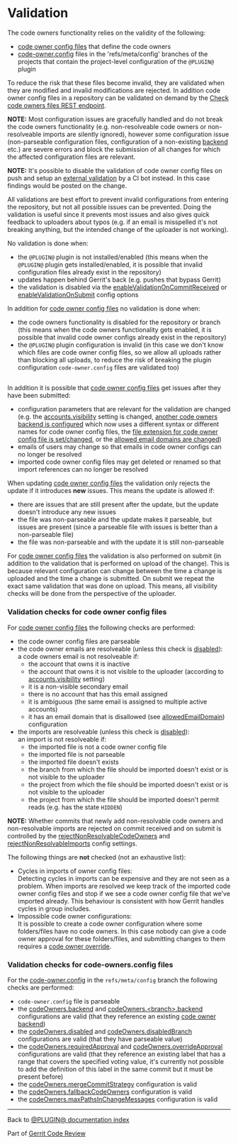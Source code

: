 # Validation

The code owners functionality relies on the validity of the following:

* [code owner config files](user-guide.html#codeOwnerConfigFiles) that define
  the code owners
* [code-owner.config](config.html#projectLevelConfigFile) files in the
  'refs/meta/config' branches of the projects that contain the project-level
  configuration of the `@PLUGIN@` plugin

To reduce the risk that these files become invalid, they are validated when
they are modified and invalid modifications are rejected. In addition code owner
config files in a repository can be validated on demand by the [Check code
owners files REST endpoint](rest-api.html#check-code-owner-config-files).

**NOTE:** Most configuration issues are gracefully handled and do not break the
code owners functionality (e.g. non-resolveable code owners or non-resolveable
imports are silently ignored), however some configuration issue (non-parseable
configuration files, configuration of a non-existing [backend](backends.html)
etc.) are severe errors and block the submission of all changes for which the
affected configuration files are relevant.

**NOTE:** It's possible to disable the validation of code owner config files on
push and setup an [external
validation](config-guide.html#externalValidationOfCodeOwnerConfigs) by a CI bot
instead. In this case findings would be posted on the change.

All validations are best effort to prevent invalid configurations from
entering the repository, but not all possible issues can be prevented. Doing the
validation is useful since it prevents most issues and also gives quick feedback
to uploaders about typos (e.g. if an email is misspelled it's not breaking
anything, but the intended change of the uploader is not working).

No validation is done when:

* the `@PLUGIN@` plugin is not installed/enabled (this means when the `@PLUGIN@`
  plugin gets installed/enabled, it is possible that invalid configuration files
  already exist in the repository)
* updates happen behind Gerrit's back (e.g. pushes that bypass Gerrit)
* the validation is disabled via the
  [enableValidationOnCommitReceived](config.html#codeOwnersEnableValidationOnCommitReceived)
  or [enableValidationOnSubmit](config.html#codeOwnersEnableValidationOnSubmit)
  config options

In addition for [code owner config files](user-guide.html#codeOwnerConfigFiles)
no validation is done when:

* the code owners functionality is disabled for the repository or branch (this
  means when the code owners functionality gets enabled, it is possible that
  invalid code owner configs already exist in the repository)
* the `@PLUGIN@` plugin configuration is invalid (in this case we don't know
  which files are code owner config files, so we allow all uploads rather than
  blocking all uploads, to reduce the risk of breaking the plugin configuration
  `code-owner.config` files are validated too)

## <a id="howCodeOwnerConfigsCanGetIssuesAfterSubmit">
In addition it is possible that [code owner config
files](user-guide.hmtl#codeOwnerConfigFiles) get issues after they have been
submitted:

* configuration parameters that are relevant for the validation are changed
  (e.g. the [accounts.visibility](../../../Documentation/config-gerrit.html#accounts.visibility)
  setting is changed, [another code owners backend is
  configured](setup-guide.html#configureCodeOwnersBackend) which now uses a
  different syntax or different names for code owner config files, the [file
  extension for code owner config file is set/changed](config.html#codeOwnersFileExtension),
  or the [allowed email domains are changed](config.html#pluginCodeOwnersAllowedEmailDomain))
* emails of users may change so that emails in code owner configs can no longer
  be resolved
* imported code owner config files may get deleted or renamed so that import
  references can no longer be resolved

When updating [code owner config files](user-guide.html#codeOwnerConfigFiles)
the validation only rejects the update if it introduces **new** issues. This
means the update is allowed if:

* there are issues that are still present after the update, but the update
  doesn't introduce any new issues
* the file was non-parseable and the update makes it parseable, but issues are
  present (since a parseable file with issues is better than a non-parseable
  file)
* the file was non-parseable and with the update it is still non-parseable

For [code owner config files](user-guide.html#codeOwnerConfigFiles) the
validation is also performed on submit (in addition to the validation that is
performed on upload of the change). This is because relevant configuration can
change between the time a change is uploaded and the time a change is submitted.
On submit we repeat the exact same validation that was done on upload. This
means, all visibility checks will be done from the perspective of the uploader.

### <a id="codeOwnerConfigFileChecks">Validation checks for code owner config files

For [code owner config files](user-guide.html#codeOwnerConfigFiles) the
following checks are performed:

* the code owner config files are parseable
* the code owner emails are resolveable (unless this check is
  [disabled](config.html#codeOwnersRejectNonResolvableCodeOwners)):\
  a code owners email is not resolveable if:
    * the account that owns it is inactive
    * the account that owns it is not visible to the uploader (according to
      [accounts.visibility](../../../Documentation/config-gerrit.html#accounts.visibility)
      setting)
    * it is a non-visible secondary email
    * there is no account that has this email assigned
    * it is ambiguous (the same email is assigned to multiple active accounts)
    * it has an email domain that is disallowed (see
      [allowedEmailDomain](config.html#pluginCodeOwnersAllowedEmailDomain))
      configuration
* the imports are resolveable (unless this check is
  [disabled](config.html#codeOwnersRejectNonResolvableImports)):\
  an import is not resolveable if:
    * the imported file is not a code owner config file
    * the imported file is not parseable
    * the imported file doesn't exists
    * the branch from which the file should be imported doesn't exist or is not
      visible to the uploader
    * the project from which the file should be imported doesn't exist or is not
      visible to the uploader
    * the project from which the file should be imported doesn't permit reads
      (e.g. has the state `HIDDEN`)

**NOTE:** Whether commits that newly add non-resolvable code owners and
non-resolvable imports are rejected on commit received and on submit is
controlled by the
[rejectNonResolvableCodeOwners](config.html#pluginCodeOwnersRejectNonResolvableCodeOwners)
and [rejectNonResolvableImports](config.html#pluginCodeOwnersRejectNonResolvableImports)
config settings.

The following things are **not** checked (not an exhaustive list):

* Cycles in imports of owner config files:\
  Detecting cycles in imports can be expensive and they are not seen as a
  problem. When imports are resolved we keep track of the imported code owner
  config files and stop if we see a code owner config file that we’ve imported
  already. This behaviour is consistent with how Gerrit handles cycles in group
  includes.
* Impossible code owner configurations:\
  It is possible to create a code owner configuration where some folders/files
  have no code owners. In this case nobody can give a code owner approval for
  these folders/files, and submitting changes to them requires a
  [code owner override](user-guide.html#codeOwnerOverride).


### <a id="codeOwnersConfigFileChecks">Validation checks for code-owners.config files

For the [code-owner.config](config.html#projectLevelConfigFile) in the
`refs/meta/config` branch the following checks are performed:

* `code-owner.config` file is parseable
* the [codeOwners.backend](config.html#codeOwnersBackend) and
  [codeOwners.\<branch\>.backend](config.html#codeOwnersBranchBackend)
  configurations are valid (that they reference an existing [code owner
  backend](backends.html))
* the [codeOwners.disabled](config.html#codeOwnersDisabled) and
  [codeOwners.disabledBranch](config.html#codeOwnersDisabledBranch)
  configurations are valid (that they have parseable value)
* the [codeOwners.requiredApproval](config.html#codeOwnersRequiredApproval)
  and [codeOwners.overrideApproval](config.html#codeOwnersOverrideApproval)
  configurations are valid (that they reference an existing label that has a
  range that covers the specified voting value, it's currently not possible to
  add the definition of this label in the same commit but it must be present
  before)
* the [codeOwners.mergeCommitStrategy](config.html#codeOwnersMergeCommitStrategy)
  configuration is valid
* the [codeOwners.fallbackCodeOwners](config.html#codeOwnersFallbackCodeOwners)
  configuration is valid
* the [codeOwners.maxPathsInChangeMessages](config.html#codeOwnersMaxPathsInChangeMessages)
  configuration is valid

---

Back to [@PLUGIN@ documentation index](index.html)

Part of [Gerrit Code Review](../../../Documentation/index.html)
